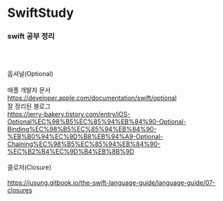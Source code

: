 # SwiftStudy

<h3>swift 공부 정리</h3>
<br>
<br>

옵셔널(Optional)<br><br>
애플 개발자 문서<br>
https://developer.apple.com/documentation/swift/optional
<br>
잘 정리된 블로그<br>
https://jerry-bakery.tistory.com/entry/iOS-Optional%EC%98%B5%EC%85%94%EB%84%90-Optional-Binding%EC%98%B5%EC%85%94%EB%84%90-%EB%B0%94%EC%9D%B8%EB%94%A9-Optional-Chaining%EC%98%B5%EC%85%94%EB%84%90-%EC%B2%B4%EC%9D%B4%EB%8B%9D
<br>
<br>
클로저(Closure)<br><br>
https://jusung.gitbook.io/the-swift-language-guide/language-guide/07-closures
